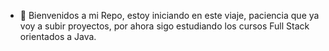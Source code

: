 - 👋 Bienvenidos a mi Repo, estoy iniciando en este viaje, paciencia que ya voy a subir proyectos, por ahora sigo estudiando los cursos Full Stack orientados a Java.

